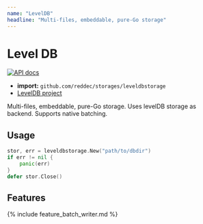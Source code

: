 ```yaml
---
name: "LevelDB"
headline: "Multi-files, embeddable, pure-Go storage"
---
```

# Level DB

[![API docs](https://godoc.org/github.com/reddec/storages/leveldbstorage?status.svg)](http://godoc.org/github.com/reddec/storages/leveldbstorage)

* **import:** `github.com/reddec/storages/leveldbstorage`
* [LevelDB project](https://github.com/syndtr/goleveldb) 

Multi-files, embeddable, pure-Go storage. Uses levelDB storage as backend. Supports native batching.

## Usage

```go
stor, err = leveldbstorage.New("path/to/dbdir")
if err != nil {
    panic(err)
}
defer stor.Close()
```

## Features

{% include feature_batch_writer.md %}